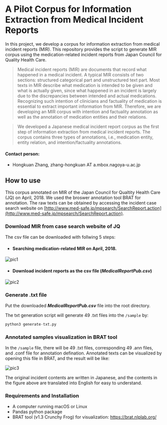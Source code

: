 # A Pilot Corpus for Information Extraction from Medical Incident Reports
In this project, we develop a corpus for information extraction from medical incident reports (MIR). This repository provides the script to generate MIR corpus using the medication-related incident reports from Japan Council for Quality Health Care.

> Medical incident reports (MIR) are documents that record what happened in a medical incident. A typical MIR consists of two sections: structured categorical part and unstructured text part. Most texts in MIR describe what medication is intended to be given and what is actually given, since what happened in an incident is largely due to the discrepancies between intended and actual medications. Recognizing such intention of clinicians and factuality of medication is essential to extract important information from MIR. Therefore, we are developing an MIR corpus with intention and factuality annotation as well as the annotation of medication entities and their relations. 

>We developed a Japanese medical incident report corpus as the first step of information extraction from medical incident reports. The corpus contains three types of annotations, i.e., medication entity, entity relation, and intention/factuality annotations.

#### Contact person:
* Hongkuan Zhang, zhang-hongkuan AT a.mbox.nagoya-u.ac.jp

## How to use
This corpus annotated on MIR of the Japan Council for Qualtity Health Care (JQ) on April, 2018. We used the broswer annotation tool BRAT for annotation. The raw texts can be obtained by accessing the incident case search website on [http://www.med-safe.jp/mpsearch/SearchReport.action](http://www.med-safe.jp/mpsearch/SearchReport.action).

### Download MIR from case search website of JQ
The csv file can be downloaded with follwing 5 steps:
* #### Searching medication-related MIR on April, 2018.
![pic1](https://github.com/zhkleciel/JQMIR/blob/master/pics/pic1.png)
* #### Download incident reports as the csv file (***MedicalReportPub.csv***)
![pic2](https://github.com/zhkleciel/JQMIR/blob/master/pics/pic2.png)

### Generate .txt file

Put the downloaded ***MedicalReportPub.csv*** file into the root directory.

The txt generation script will generate 49 .txt files into the `/sample` by:
```python
python3 generate-txt.py
```
### Annotated samples visualization in BRAT tool
In the `/sample` file, there will be 49 .txt files, corresponding 49 .ann files, and .conf file for annotation defination. Annotated texts can be visualized by opening this file in BRAT, and the result will be like:

![pic3](https://github.com/zhkleciel/JQMIR/blob/master/pics/mir-in-brat.png)

The original incident contents are written in Japanese, and the contents in the figure above are translated into English for easy to understand. 

### Requirements and Installation
* A computer running macOS or Linux
* Pandas python package
* BRAT tool (v1.3 Crunchy Frog) for visualization: https://brat.nlplab.org/
